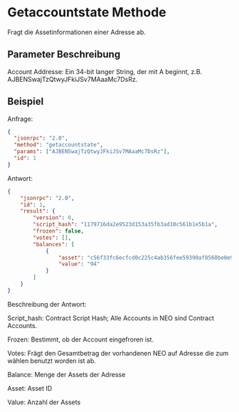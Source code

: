 # Getaccountstate Methode

Fragt die Assetinformationen einer Adresse ab.

## Parameter Beschreibung

Account Addresse: Ein 34-bit langer String, der mit A beginnt, z.B. AJBENSwajTzQtwyJFkiJSv7MAaaMc7DsRz.

## Beispiel

Anfrage:

```json
{
  "jsonrpc": "2.0",
  "method": "getaccountstate",
  "params": ["AJBENSwajTzQtwyJFkiJSv7MAaaMc7DsRz"],
  "id": 1
}
```

Antwort:

```json
{
    "jsonrpc": "2.0",
    "id": 1,
    "result": {
        "version": 0,
        "script_hash": "1179716da2e9523d153a35fb3ad10c561b1e5b1a",
        "frozen": false,
        "votes": [],
        "balances": [
            {
                "asset": "c56f33fc6ecfcd0c225c4ab356fee59390af8560be0e930faebe74a6daff7c9b",
                "value": "94"
            }
        ]
    }
}
```

Beschreibung der Antwort:

Script_hash: Contract Script Hash; Alle Accounts in NEO sind Contract Accounts.

Frozen: Bestimmt, ob der Account eingefroren ist. 

Votes: Frägt den Gesamtbetrag der vorhandenen NEO auf Adresse die zum wählen benutzt worden ist ab.

Balance: Menge der Assets der Adresse

Asset: Asset ID

Value: Anzahl der Assets

